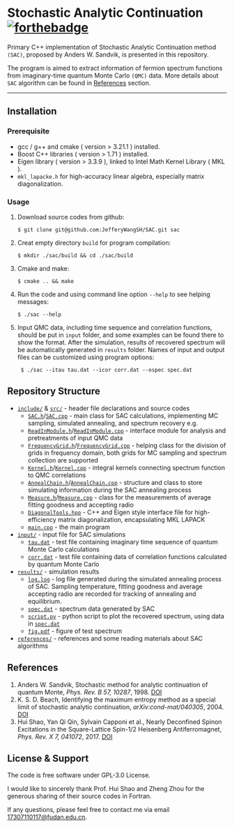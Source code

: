 # Stochastic Analytic Continuation [![forthebadge](https://forthebadge.com/images/badges/works-on-my-machine.svg)](https://forthebadge.com)


Primary C++ implementation of Stochastic Analytic Continuation method `(SAC)`,
proposed by Anders W. Sandvik, is presented in this repository. 

The program is aimed to extract information of fermion spectrum functions from imaginary-time quantum Monte Carlo `(QMC)` data. 
More details about `SAC` algorithm can be found in [References](#references) section. 

---

## Installation ##

### Prerequisite ###
* gcc / g++ and cmake ( version > 3.21.1 ) installed.
* Boost C++ libraries ( version > 1.71 ) installed.
* Eigen library ( version > 3.3.9 ), linked to Intel Math Kernel Library ( MKL ).
* `mkl_lapacke.h` for high-accuracy linear algebra, especially matrix diagonalization.

### Usage ###
1. Download source codes from github:
    ``` shell
    $ git clone git@github.com:JefferyWangSH/SAC.git sac
    ```
2. Creat empty directory `build` for program compilation:
    ``` shell
    $ mkdir ./sac/build && cd ./sac/build
    ```
3. Cmake and make:
    ``` shell
    $ cmake .. && make
    ```
4. Run the code and using command line option `--help` to see helping messages:
    ``` shell
    $ ./sac --help
    ```
5. Input QMC data, including time sequence and correlation functions, should be put in `input` folder,
   and some examples can be found there to show the format. 
   After the simulation, results of recovered spectrum will be automatically generated in `results` folder.
   Names of input and output files can be customized using program options:
   ``` shell
    $ ./sac --itau tau.dat --icor corr.dat --ospec spec.dat
   ```


## Repository Structure ##
* [`include/`](include) & [`src/`](src) - header file declarations and source codes 
  * [`SAC.h`](include/SAC.h)/[`SAC.cpp`](src/SAC.cpp) 
    \- main class for SAC calculations, implementing MC sampling, simulated annealing, and spectrum recovery e.g.
  * [`ReadInModule.h`](include/ReadInModule.h)/[`ReadInModule.cpp`](src/ReadInModule.cpp)
    \- interface module for analysis and pretreatments of input QMC data
  * [`FrequencyGrid.h`](include/FrequencyGrid.h)/[`FrequencyGrid.cpp`](src/FrequencyGrid.cpp)
    \- helping class for the division of grids in frequency domain, both grids for MC sampling and spectrum collection are supported
  * [`Kernel.h`](include/Kernel.h)/[`Kernel.cpp`](src/Kernel.cpp)
    \- integral kernels connecting spectrum function to QMC correlations
  * [`AnnealChain.h`](include/AnnealChain.h)/[`AnnealChain.cpp`](src/AnnealChain.cpp)
    \- structure and class to store simulating information during the SAC annealing process
  * [`Measure.h`](include/Measure.h)/[`Measure.cpp`](src/Measure.cpp)
    \- class for the measurements of average fitting goodness and accepting radio
  * [`DiagonalTools.hpp`](src/DiagonalTools.hpp) 
    \- C++ and Eigen style interface file for high-efficiency matrix diagonalization, encapsulating MKL LAPACK
  * [`main.cpp`](src/main.cpp) 
    \- the main program
* [`input/`](input) - input file for SAC simulations
  * [`tau.dat`](input/tau.dat) 
    \- test file containing imaginary time sequence of quantum Monte Carlo calculations
  * [`corr.dat`](input/corr.dat) 
    \- test file containing data of correlation functions calculated by quantum Monte Carlo
* [`results/`](results) - simulation results
  * [`log.log`](results/log.log) 
    \- log file generated during the simulated annealing process of SAC. 
    Sampling temperature, fitting goodness and average accepting radio are recorded for tracking of annealing and equilibrium.
  * [`spec.dat`](results/spec.dat) 
    \- spectrum data generated by SAC
  * [`script.py`](results/script.py) 
    \- python script to plot the recovered spectrum, using data in [`spec.dat`](results/spec.dat)
  * [`fig.pdf`](results/fig.pdf) - figure of test spectrum
* [`references/`](references) - references and some reading materials about SAC algorithms


## References ##
<span id="reference"></span>

1. Anders W. Sandvik, 
   Stochastic method for analytic continuation of quantum Monte, 
   *Phys. Rev. B 57, 10287*, 1998. [DOI](https://doi.org/10.1103/PhysRevB.57.10287)
2. K. S. D. Beach, 
   Identifying the maximum entropy method as a special limit of stochastic analytic continuation,
   *arXiv:cond-mat/040305*, 2004. [DOI](http://arxiv.org/abs/cond-mat/0403055)  
3. Hui Shao, Yan Qi Qin, Sylvain Capponi et al.,
   Nearly Deconfined Spinon Excitations in the Square-Lattice Spin-1/2 Heisenberg Antiferromagnet,
   *Phys. Rev. X 7, 041072*, 2017. [DOI](https://link.aps.org/doi/10.1103/PhysRevX.7.041072)


## License & Support ##

The code is free software under GPL-3.0 License.

I would like to sincerely thank Prof. Hui Shao and Zheng Zhou for the generous sharing of their source codes in Fortran.

If any questions, please feel free to contact me via email 17307110117@fudan.edu.cn.
